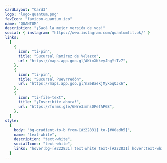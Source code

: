 ```yaml
---
cardLayout: "Card3"
logo: "logo-quantum.png"
favIcon: "favicon-quantum.ico"
name: "QUANTUM"
description: "¡Sacá la mejor versión de vos!"
social: { instagram: "https://www.instagram.com/quantumfit.ok/" }
links:
  [
    {
      icon: "ti-pin",
      title: "Sucursal Ramirez de Velazco",
      url: "https://maps.app.goo.gl/AKimXKkeyJhgYtTz7",
    },
    {
      icon: "ti-pin",
      title: "Sucursal Pueyrredón",
      url: "https://maps.app.goo.gl/nZeBaekjMykoqQJx6",
    },
    {
      icon: "ti-file-text",
      title: "¡Inscribite ahora!",
      url: "https://forms.gle/6Nre3zmhsDPefAPG8",
    },
  ]
style:
  {
    body: "bg-gradient-to-b from-[#222831] to-[#00adb5]",
    name: "text-white",
    description: "text-white",
    socialIcons: "text-white",
    links: "hover:bg-[#222831] text-white text-[#222831] hover:text-white",
  }
---
```


